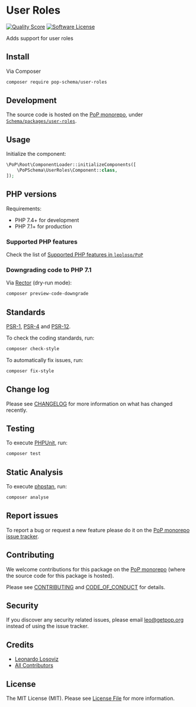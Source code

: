 # User Roles

<!-- [![Build Status][ico-travis]][link-travis] -->
[![Quality Score][ico-code-quality]][link-code-quality]
[![Software License][ico-license]](LICENSE.md)

<!--
[![Latest Version on Packagist][ico-version]][link-packagist]
[![Coverage Status][ico-scrutinizer]][link-scrutinizer]
[![Total Downloads][ico-downloads]][link-downloads]
-->

Adds support for user roles

## Install

Via Composer

``` bash
composer require pop-schema/user-roles
```

## Development

The source code is hosted on the [PoP monorepo](https://github.com/leoloso/PoP), under [`Schema/packages/user-roles`](https://github.com/leoloso/PoP/tree/master/layers/Schema/packages/user-roles).

## Usage

Initialize the component:

``` php
\PoP\Root\ComponentLoader::initializeComponents([
    \PoPSchema\UserRoles\Component::class,
]);
```

## PHP versions

Requirements:

- PHP 7.4+ for development
- PHP 7.1+ for production

### Supported PHP features

Check the list of [Supported PHP features in `leoloso/PoP`](https://github.com/leoloso/PoP/#supported-php-features)

### Downgrading code to PHP 7.1

Via [Rector](https://github.com/rectorphp/rector) (dry-run mode):

```bash
composer preview-code-downgrade
```

## Standards

[PSR-1](https://www.php-fig.org/psr/psr-1), [PSR-4](https://www.php-fig.org/psr/psr-4) and [PSR-12](https://www.php-fig.org/psr/psr-12).

To check the coding standards, run:

``` bash
composer check-style
```

To automatically fix issues, run:

``` bash
composer fix-style
```

## Change log

Please see [CHANGELOG](CHANGELOG.md) for more information on what has changed recently.

## Testing

To execute [PHPUnit](https://phpunit.de/), run:

``` bash
composer test
```

## Static Analysis

To execute [phpstan](https://github.com/phpstan/phpstan), run:

``` bash
composer analyse
```

## Report issues

To report a bug or request a new feature please do it on the [PoP monorepo issue tracker](https://github.com/leoloso/PoP/issues).

## Contributing

We welcome contributions for this package on the [PoP monorepo](https://github.com/leoloso/PoP) (where the source code for this package is hosted).

Please see [CONTRIBUTING](CONTRIBUTING.md) and [CODE_OF_CONDUCT](CODE_OF_CONDUCT.md) for details.

## Security

If you discover any security related issues, please email leo@getpop.org instead of using the issue tracker.

## Credits

- [Leonardo Losoviz][link-author]
- [All Contributors][link-contributors]

## License

The MIT License (MIT). Please see [License File](LICENSE.md) for more information.

[ico-version]: https://img.shields.io/packagist/v/pop-schema/user-roles.svg?style=flat-square
[ico-license]: https://img.shields.io/badge/license-MIT-brightgreen.svg?style=flat-square
[ico-travis]: https://img.shields.io/travis/pop-schema/user-roles/master.svg?style=flat-square
[ico-scrutinizer]: https://img.shields.io/scrutinizer/coverage/g/pop-schema/user-roles.svg?style=flat-square
[ico-code-quality]: https://img.shields.io/scrutinizer/g/pop-schema/user-roles.svg?style=flat-square
[ico-downloads]: https://img.shields.io/packagist/dt/pop-schema/user-roles.svg?style=flat-square

[link-packagist]: https://packagist.org/packages/pop-schema/user-roles
[link-travis]: https://travis-ci.org/pop-schema/user-roles
[link-scrutinizer]: https://scrutinizer-ci.com/g/pop-schema/user-roles/code-structure
[link-code-quality]: https://scrutinizer-ci.com/g/pop-schema/user-roles
[link-downloads]: https://packagist.org/packages/pop-schema/user-roles
[link-author]: https://github.com/leoloso
[link-contributors]: ../../../../../../contributors
